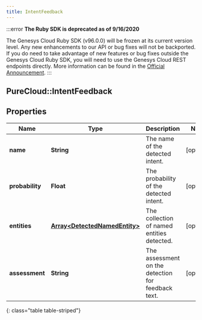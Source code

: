 ```yaml
---
title: IntentFeedback
---
```


:::error
**The Ruby SDK is deprecated as of 9/16/2020**

The Genesys Cloud Ruby SDK (v96.0.0) will be frozen at its current version level. Any new enhancements to our API or bug fixes will not be backported. If you do need to take advantage of new features or bug fixes outside the Genesys Cloud Ruby SDK, you will need to use the Genesys Cloud REST endpoints directly. More information can be found in the [Official Announcement](https://developer.mypurecloud.com/forum/t/announcement-genesys-cloud-ruby-sdk-end-of-life/8850).
:::


## PureCloud::IntentFeedback

## Properties

|Name | Type | Description | Notes|
|------------ | ------------- | ------------- | -------------|
| **name** | **String** | The name of the detected intent. | [optional] |
| **probability** | **Float** | The probability of the detected intent. | [optional] |
| **entities** | [**Array&lt;DetectedNamedEntity&gt;**](DetectedNamedEntity.html) | The collection of named entities detected. | [optional] |
| **assessment** | **String** | The assessment on the detection for feedback text. | [optional] |
{: class="table table-striped"}


